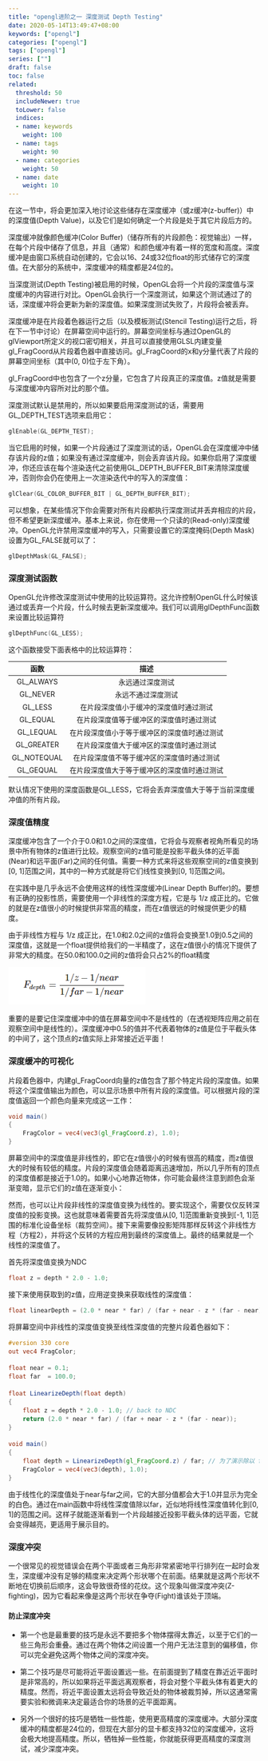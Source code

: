 ```yaml
---
title: "opengl进阶之一 深度测试 Depth Testing"
date: 2020-05-14T13:49:47+08:00
keywords: ["opengl"]
categories: ["opengl"]
tags: ["opengl"]
series: [""]
draft: false
toc: false
related:
  threshold: 50
  includeNewer: true
  toLower: false
  indices:
  - name: keywords
    weight: 100
  - name: tags
    weight: 90
  - name: categories
    weight: 50
  - name: date
    weight: 10
---
```


在这一节中，将会更加深入地讨论这些储存在深度缓冲（或z缓冲(z-buffer)）中的深度值(Depth Value)，以及它们是如何确定一个片段是处于其它片段后方的。

深度缓冲就像颜色缓冲(Color Buffer)（储存所有的片段颜色：视觉输出）一样，在每个片段中储存了信息，并且（通常）和颜色缓冲有着一样的宽度和高度。深度缓冲是由窗口系统自动创建的，它会以16、24或32位float的形式储存它的深度值。在大部分的系统中，深度缓冲的精度都是24位的。

当深度测试(Depth Testing)被启用的时候，OpenGL会将一个片段的深度值与深度缓冲的内容进行对比。OpenGL会执行一个深度测试，如果这个测试通过了的话，深度缓冲将会更新为新的深度值。如果深度测试失败了，片段将会被丢弃。

深度缓冲是在片段着色器运行之后（以及模板测试(Stencil Testing)运行之后，将在下一节中讨论）在屏幕空间中运行的。屏幕空间坐标与通过OpenGL的glViewport所定义的视口密切相关，并且可以直接使用GLSL内建变量gl_FragCoord从片段着色器中直接访问。gl_FragCoord的x和y分量代表了片段的屏幕空间坐标（其中(0, 0)位于左下角）。

gl_FragCoord中也包含了一个z分量，它包含了片段真正的深度值。z值就是需要与深度缓冲内容所对比的那个值。


深度测试默认是禁用的，所以如果要启用深度测试的话，需要用GL_DEPTH_TEST选项来启用它：
```cpp
glEnable(GL_DEPTH_TEST);
```
当它启用的时候，如果一个片段通过了深度测试的话，OpenGL会在深度缓冲中储存该片段的z值；如果没有通过深度缓冲，则会丢弃该片段。如果你启用了深度缓冲，你还应该在每个渲染迭代之前使用GL_DEPTH_BUFFER_BIT来清除深度缓冲，否则你会仍在使用上一次渲染迭代中的写入的深度值：
```cpp
glClear(GL_COLOR_BUFFER_BIT | GL_DEPTH_BUFFER_BIT);
```
可以想象，在某些情况下你会需要对所有片段都执行深度测试并丢弃相应的片段，但不希望更新深度缓冲。基本上来说，你在使用一个只读的(Read-only)深度缓冲。OpenGL允许禁用深度缓冲的写入，只需要设置它的深度掩码(Depth Mask)设置为GL_FALSE就可以了：
```cpp
glDepthMask(GL_FALSE);
```

### 深度测试函数
OpenGL允许修改深度测试中使用的比较运算符。这允许控制OpenGL什么时候该通过或丢弃一个片段，什么时候去更新深度缓冲。我们可以调用glDepthFunc函数来设置比较运算符

```cpp
glDepthFunc(GL_LESS);
```
这个函数接受下面表格中的比较运算符：

|函数	|描述|
|:---:|:---:|
|GL_ALWAYS	|永远通过深度测试|
|GL_NEVER	|永远不通过深度测试|
|GL_LESS |	在片段深度值小于缓冲的深度值时通过测试|
|GL_EQUAL	|在片段深度值等于缓冲区的深度值时通过测试|
|GL_LEQUAL	|在片段深度值小于等于缓冲区的深度值时通过测试|
|GL_GREATER |在片段深度值大于缓冲区的深度值时通过测试|
|GL_NOTEQUAL	|在片段深度值不等于缓冲区的深度值时通过测试|
|GL_GEQUAL	|在片段深度值大于等于缓冲区的深度值时通过测试|

默认情况下使用的深度函数是GL_LESS，它将会丢弃深度值大于等于当前深度缓冲值的所有片段。




### 深度值精度
深度缓冲包含了一个介于0.0和1.0之间的深度值，它将会与观察者视角所看见的场景中所有物体的z值进行比较。观察空间的z值可能是投影平截头体的近平面(Near)和远平面(Far)之间的任何值。需要一种方式来将这些观察空间的z值变换到[0, 1]范围之间，其中的一种方式就是将它们线性变换到[0, 1]范围之间。

在实践中是几乎永远不会使用这样的线性深度缓冲(Linear Depth Buffer)的。要想有正确的投影性质，需要使用一个非线性的深度方程，它是与 1/z 成正比的。它做的就是在z值很小的时候提供非常高的精度，而在z值很远的时候提供更少的精度。


由于非线性方程与 1/z 成正比，在1.0和2.0之间的z值将会变换至1.0到0.5之间的深度值，这就是一个float提供给我们的一半精度了，这在z值很小的情况下提供了非常大的精度。在50.0和100.0之间的z值将会只占2%的float精度

![深度值精度](/image/depth_testing.png)

重要的是要记住深度缓冲中的值在屏幕空间中不是线性的（在透视矩阵应用之前在观察空间中是线性的）。深度缓冲中0.5的值并不代表着物体的z值是位于平截头体的中间了，这个顶点的z值实际上非常接近近平面！


### 深度缓冲的可视化
片段着色器中，内建gl_FragCoord向量的z值包含了那个特定片段的深度值。如果将这个深度值输出为颜色，可以显示场景中所有片段的深度值。可以根据片段的深度值返回一个颜色向量来完成这一工作：

```glsl
void main()
{
    FragColor = vec4(vec3(gl_FragCoord.z), 1.0);
}
```
屏幕空间中的深度值是非线性的，即它在z值很小的时候有很高的精度，而z值很大的时候有较低的精度。片段的深度值会随着距离迅速增加，所以几乎所有的顶点的深度值都是接近于1.0的。如果小心地靠近物体，你可能会最终注意到颜色会渐渐变暗，显示它们的z值在逐渐变小：

然而，也可以让片段非线性的深度值变换为线性的。要实现这个，需要仅仅反转深度值的投影变换。这也就意味着需要首先将深度值从[0, 1]范围重新变换到[-1, 1]范围的标准化设备坐标（裁剪空间）。接下来需要像投影矩阵那样反转这个非线性方程（方程2），并将这个反转的方程应用到最终的深度值上。最终的结果就是一个线性的深度值了。

首先将深度值变换为NDC
```glsl
float z = depth * 2.0 - 1.0;
```
接下来使用获取到的z值，应用逆变换来获取线性的深度值：
```glsl
float linearDepth = (2.0 * near * far) / (far + near - z * (far - near));
```
将屏幕空间中非线性的深度值变换至线性深度值的完整片段着色器如下：
```glsl
#version 330 core
out vec4 FragColor;

float near = 0.1; 
float far  = 100.0; 

float LinearizeDepth(float depth) 
{
    float z = depth * 2.0 - 1.0; // back to NDC 
    return (2.0 * near * far) / (far + near - z * (far - near));    
}

void main()
{             
    float depth = LinearizeDepth(gl_FragCoord.z) / far; // 为了演示除以 far
    FragColor = vec4(vec3(depth), 1.0);
}
```
由于线性化的深度值处于near与far之间，它的大部分值都会大于1.0并显示为完全的白色。通过在main函数中将线性深度值除以far，近似地将线性深度值转化到[0, 1]的范围之间。这样子就能逐渐看到一个片段越接近投影平截头体的远平面，它就会变得越亮，更适用于展示目的。


### 深度冲突
一个很常见的视觉错误会在两个平面或者三角形非常紧密地平行排列在一起时会发生，深度缓冲没有足够的精度来决定两个形状哪个在前面。结果就是这两个形状不断地在切换前后顺序，这会导致很奇怪的花纹。这个现象叫做深度冲突(Z-fighting)，因为它看起来像是这两个形状在争夺(Fight)谁该处于顶端。

#### 防止深度冲突
- 第一个也是最重要的技巧是永远不要把多个物体摆得太靠近，以至于它们的一些三角形会重叠。通过在两个物体之间设置一个用户无法注意到的偏移值，你可以完全避免这两个物体之间的深度冲突。

- 第二个技巧是尽可能将近平面设置远一些。在前面提到了精度在靠近近平面时是非常高的，所以如果将近平面远离观察者，将会对整个平截头体有着更大的精度。然而，将近平面设置太远将会导致近处的物体被裁剪掉，所以这通常需要实验和微调来决定最适合你的场景的近平面距离。

- 另外一个很好的技巧是牺牲一些性能，使用更高精度的深度缓冲。大部分深度缓冲的精度都是24位的，但现在大部分的显卡都支持32位的深度缓冲，这将会极大地提高精度。所以，牺牲掉一些性能，你就能获得更高精度的深度测试，减少深度冲突。
